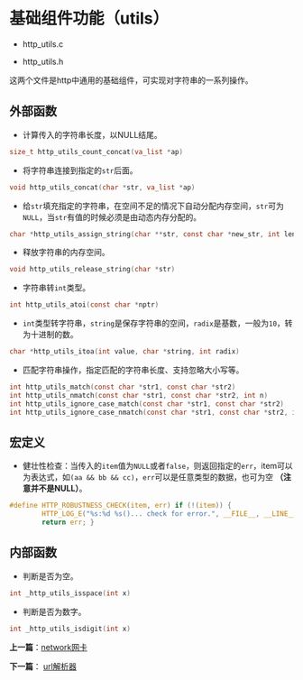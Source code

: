 # 基础组件功能（utils）

- http_utils.c

- http_utils.h

这两个文件是http中通用的基础组件，可实现对字符串的一系列操作。

## 外部函数

- 计算传入的字符串长度，以NULL结尾。

```c
size_t http_utils_count_concat(va_list *ap)
```

- 将字符串连接到指定的`str`后面。

```c
void http_utils_concat(char *str, va_list *ap)
```

- 给`str`填充指定的字符串，在空间不足的情况下自动分配内存空间，`str`可为`NULL`，当`str`有值的时候必须是由动态内存分配的。

```c
char *http_utils_assign_string(char **str, const char *new_str, int len)
```

- 释放字符串的内存空间。

```c
void http_utils_release_string(char *str)
```

- 字符串转`int`类型。

```c
int http_utils_atoi(const char *nptr)
```

- `int`类型转字符串，`string`是保存字符串的空间，`radix`是基数，一般为`10`，转为十进制的数。

```c
char *http_utils_itoa(int value, char *string, int radix)
```

- 匹配字符串操作，指定匹配的字符串长度、支持忽略大小写等。

```c
int http_utils_match(const char *str1, const char *str2)
int http_utils_nmatch(const char *str1, const char *str2, int n)
int http_utils_ignore_case_match(const char *str1, const char *str2)
int http_utils_ignore_case_nmatch(const char *str1, const char *str2, int n)
```


## 宏定义

- 健壮性检查：当传入的`item`值为`NULL`或者`false`，则返回指定的`err`，item可以为表达式，如`(aa && bb && cc)`，`err`可以是任意类型的数据，也可为空 **（注意并不是NULL）**。

```c
#define HTTP_ROBUSTNESS_CHECK(item, err) if (!(item)) {                                         \
        HTTP_LOG_E("%s:%d %s()... check for error.", __FILE__, __LINE__, __FUNCTION__);         \
        return err; }
```

## 内部函数

- 判断是否为空。

```c
int _http_utils_isspace(int x)
```

- 判断是否为数字。

```c
int _http_utils_isdigit(int x) 
```

**上一篇**：[network网卡](./network.md)

**下一篇**： [url解析器](./url_parser.md)

